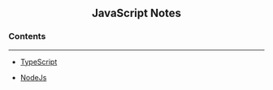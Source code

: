 <div align='center'>
  <h2> JavaScript Notes </h2>
</div>

### Contents
<hr>

- [TypeScript](./TypeScript/README.md)

- [NodeJs](./NodeJs/Readme.md)
